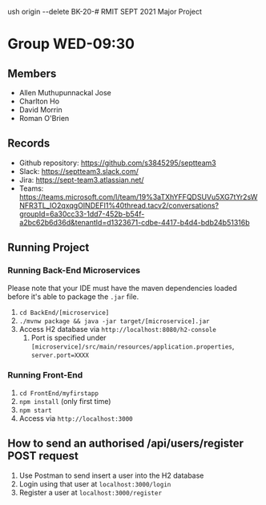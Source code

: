 ush origin --delete BK-20-# RMIT SEPT 2021 Major Project

# Group WED-09:30

## Members
* Allen Muthupunnackal Jose
* Charlton Ho
* David Morrin
* Roman O'Brien


## Records

* Github repository: https://github.com/s3845295/septteam3
* Slack: https://septteam3.slack.com/
* Jira: https://sept-team3.atlassian.net/
* Teams: https://teams.microsoft.com/l/team/19%3aTXhYFFQDSUVu5XG7tYr2sWNFR3TL_IO2qxqgOINDEFI1%40thread.tacv2/conversations?groupId=6a30cc33-1dd7-452b-b54f-a2bc62b6d36d&tenantId=d1323671-cdbe-4417-b4d4-bdb24b51316b


	
[comment]: <> (## Code documentation - Release 0.1.0 - date)

[comment]: <> (* feature 1)

[comment]: <> (* feature 2)

[comment]: <> (* feature 3)

## Running Project
### Running Back-End Microservices
Please note that your IDE must have the maven dependencies loaded before it's able to package the ```.jar``` file.
1. ```cd BackEnd/[microservice]```
2. ```./mvnw package && java -jar target/[microservice].jar```
3. Access H2 database via ```http://localhost:8080/h2-console```
   1. Port is specified under ```[microservice]/src/main/resources/application.properties```, ```server.port=XXXX```

### Running Front-End
1. ```cd FrontEnd/myfirstapp```
2. ```npm install``` (only first time) 
3. ```npm start```
4. Access via ```http://localhost:3000```

## How to send an authorised /api/users/register POST request
1. Use Postman to send insert a user into the H2 database
2. Login using that user at `localhost:3000/login`
3. Register a user at `localhost:3000/register`

  



